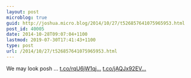 ```yaml
---
layout: post
microblog: true
guid: http://joshua.micro.blog/2014/10/27/t526857641075965953.html
post_id: 40005
date: 2014-10-28T09:07:04+1100
lastmod: 2019-07-30T17:41:43+1100
type: post
url: /2014/10/27/t526857641075965953.html
---
```

We may look posh ... [t.co/rqU6jW1qj...](http://t.co/rqU6jW1qjH) [t.co/jAQJx92EV...](http://t.co/jAQJx92EVg)
